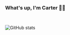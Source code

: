 ### What's up, I'm Carter 🤙🏼

&nbsp;&nbsp;&nbsp;&nbsp;

![GitHub stats](https://github-readme-stats.vercel.app/api?username=carteralbrecht&show_icons=true)  

